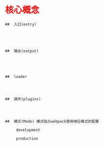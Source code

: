 # <font color=red>核心概念</font> 


    ##  入口(entry)
        
       



    ##  输出(output)
        




    ##  loader




    ##  插件(plugins)




    ##  模式(Mode) 模式指示webpack使用相应模式的配置 
         
         development

         production


